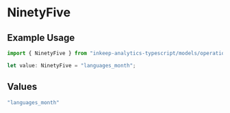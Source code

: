 # NinetyFive

## Example Usage

```typescript
import { NinetyFive } from "inkeep-analytics-typescript/models/operations";

let value: NinetyFive = "languages_month";
```

## Values

```typescript
"languages_month"
```